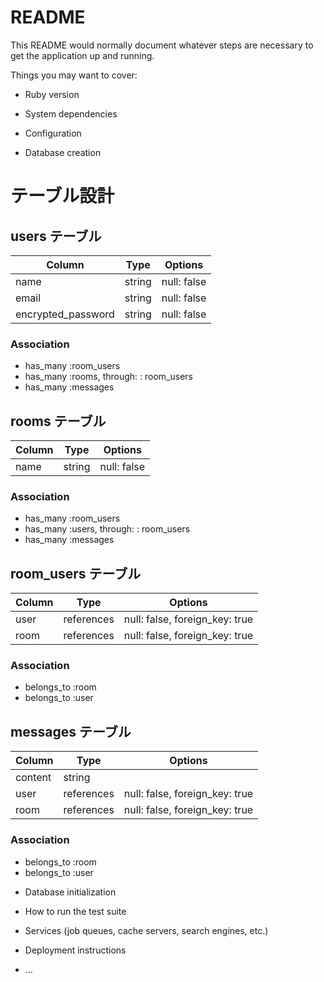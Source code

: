 # README

This README would normally document whatever steps are necessary to get the
application up and running.

Things you may want to cover:

* Ruby version

* System dependencies

* Configuration

* Database creation
# テーブル設計

## users テーブル

| Column                | Type    | Options     |
|-----------------------|---------|-------------|
| name                  | string  | null: false |
| email                 | string  | null: false |
| encrypted_password    | string  | null: false |

### Association

- has_many :room_users
- has_many :rooms, through: : room_users
- has_many :messages

## rooms テーブル

| Column | Type   | Options     |
|--------|-----------|----------|
| name   | string | null: false |

### Association

- has_many :room_users
- has_many :users, through: : room_users
- has_many :messages

## room_users テーブル

| Column | Type       | Options                        |
|--------|------------|--------------------------------|
| user   | references | null: false, foreign_key: true |
| room   | references | null: false, foreign_key: true |

### Association

- belongs_to :room
- belongs_to :user


## messages テーブル

| Column  | Type       | Options                        |
| --------|------------|--------------------------------|
| content | string     |                                |
| user    | references | null: false, foreign_key: true |
| room    | references | null: false, foreign_key: true |

### Association

- belongs_to :room
- belongs_to :user

* Database initialization

* How to run the test suite

* Services (job queues, cache servers, search engines, etc.)

* Deployment instructions

* ...
